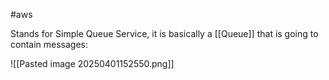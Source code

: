 
#aws

Stands for Simple Queue Service, it is basically a [[Queue]] that is going to contain messages:

![[Pasted image 20250401152550.png]]


